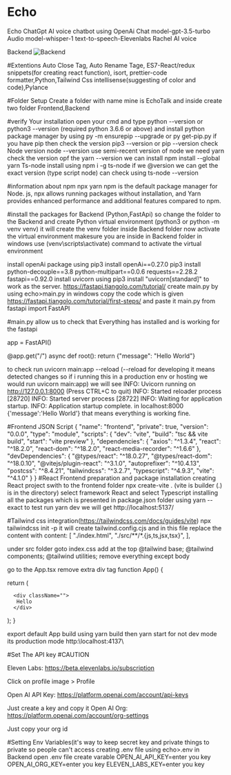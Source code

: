 # Echo
Echo ChatGpt AI voice chatbot using OpenAi Chat model-gpt-3.5-turbo  Audio model-whisper-1  text-to-speech-Elevenlabs Rachel AI voice 

Backend
![Backend](https://github.com/TANMAY980/EchoTalk/assets/65010491/904e227f-f4e7-4558-9cea-727e29e9b2b4)

#Extentions
Auto Close Tag, Auto Rename Tage, ES7-React/redux snippets(for creating react function), isort, prettier-code formatter,Python,Tailwind Css intellisense(suggesting of color and code),Pylance 

#Folder Setup
Create a folder with name mine is EchoTalk and inside create two folder Frontend,Backend

#verify Your installation 
open your cmd  and type python --version or python3 --version (required python 3.6.6 or above) and install python package manager by using
py -m ensurepip --upgrade or py get-pip.py if you have pip then check the version pip3 --version or pip --version
check Node version  node --version use semi-recent version of node
we need yarn check the version opf the yarn --version we can install npm install --global yarn 
Ts-node install using npm i -g ts-node if we @version we can get the exact version (type script node) can check using ts-node --version

#information about npm npx yarn
npm is the default package manager for Node. js, npx allows running packages without installation, and Yarn provides enhanced performance and additional features compared to npm.

#install the packages for Backend (Python,FastApi)
so change the folder to the Backend and create Python virtual environment  (python3 or python -m venv venv) it will create the venv folder inside Backend folder now activate the virtual environment makesure you are inside in Backend folder in windows use (venv\scripts\activate)
command to activate the virtual environment

install openAi package using pip3 install openAi==0.27.0
pip3 install python-decouple==3.8 python-multipart==0.0.6 requests==2.28.2 fastapi==0.92.0
install uvicorn using pip3 install "uvicorn[standard]" to work as the server. https://fastapi.tiangolo.com/tutorial/
create main.py by using echo>main.py in windows
copy the code which is given https://fastapi.tiangolo.com/tutorial/first-steps/ and paste it main.py
from fastapi import FastAPI

#main.py 
allow us to check that Everything has installed and is working for the fastapi

app = FastAPI()

@app.get("/")
async def root():
    return {"message": "Hello World"}

to check run uvicorn main:app --reload (--reload for developing  it means detected changes so if i running this in a production env or hosting we would run uvicorn main:app) we will see
INFO:     Uvicorn running on http://127.0.0.1:8000 (Press CTRL+C to quit)
INFO:     Started reloader process [28720]
INFO:     Started server process [28722]
INFO:     Waiting for application startup.
INFO:     Application startup complete.
in localhost:8000 {'message':'Hello World'} that means everything is working fine.

#Frontend JSON Script
{
  "name": "frontend",
  "private": true,
  "version": "0.0.0",
  "type": "module",
  "scripts": {
    "dev": "vite",
    "build": "tsc && vite build",
    "start": "vite preview"
  },
  "dependencies": {
    "axios": "^1.3.4",
    "react": "^18.2.0",
    "react-dom": "^18.2.0",
    "react-media-recorder": "^1.6.6"
  },
  "devDependencies": {
    "@types/react": "^18.0.27",
    "@types/react-dom": "^18.0.10",
    "@vitejs/plugin-react": "^3.1.0",
    "autoprefixer": "^10.4.13",
    "postcss": "^8.4.21",
    "tailwindcss": "^3.2.7",
    "typescript": "^4.9.3",
    "vite": "^4.1.0"
  }
}
#React Frontend preparation and package installation
creating React project swith to the frontend folder 
npx create-vite . (vite is builder (.) is in the directory)
select framework React and select Typescript
installing all the packages which is presented in package.json folder using yarn --exact
to test run yarn dev we will get http://localhost:5137/

#Tailwind  css integration(https://tailwindcss.com/docs/guides/vite)
npx tailwindcss init -p it will create tailwind.config.cjs and in this file replace the content with
 content: [
    "./index.html",
    "./src/**/*.{js,ts,jsx,tsx}",
  ],

under src folder goto index.css add  at the top
@tailwind base;
@tailwind components;
@tailwind utilities;
remove everything except body

go to the App.tsx remove extra div tag
function App() {

  return (
  
      <div className="">
       Hello
      </div>
  );
}

export default App
build using yarn build then yarn start for not dev mode its production mode
http:\\localhost:4137\

#Set The API key
#CAUTION

Eleven Labs: https://beta.elevenlabs.io/subscription

Click on profile image > Profile

Open AI API Key: https://platform.openai.com/account/api-keys

Just create a key and copy it
Open AI Org: https://platform.openai.com/account/org-settings

Just copy your org id

#Setting Env Variables(it's way to keep secret key and private things to private so people can't access 
creating .env file using echo>.env in Backend
open .env file create varable
OPEN_AI_API_KEY=enter you key
OPEN_AI_ORG_KEY=enter you key
ELEVEN_LABS_KEY=enter you key




